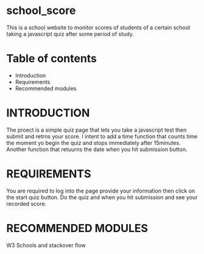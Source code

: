 # school_score
This is a school website to monitor scores of students of a certain school taking a javascript quiz after some period of study.

# Table of contents

 * Introduction
 * Requirements
 * Recommended modules


# INTRODUCTION


The proect is a simple quiz page that lets you take a javascript test then submit and retrns your score.
I intent to add a time function that counts time the moment yo begin the quiz and stops immediately after 15minutes. Another function that retuurns the date when you hit submission button.

# REQUIREMENTS
You are required to log into the page provide your information then click on the start quiz button. Do the quiz and when you hit submission and see your recorded score.  


# RECOMMENDED MODULES
W3 Schools and stackover flow

